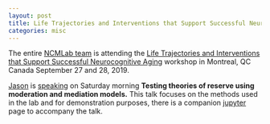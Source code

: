 ```yaml
---
layout: post
title: Life Trajectories and Interventions that Support Successful Neurocognitive Aging
categories: misc
---
```

The entire [NCMLab team](https://ncmlab.github.io/members/) is attending the [Life Trajectories and Interventions that Support Successful Neurocognitive Aging](https://www.eventbrite.ca/e/montreal-aging-dementia-symposium-sept-27-28-2019-mcgill-university-registration-55997643459?utm_term=eventurl_text) workshop in Montreal, QC Canada September 27 and 28, 2019.

[Jason](../../../../jason/jason.html) is [speaking](https://docs.google.com/presentation/d/1qHzS6foZjhKXStR54JbZI8erdYHr-9My1PKKIw9V-MM/edit?usp=sharing) on Saturday morning **Testing theories of reserve using moderation and mediation models.** This talk focuses on the methods used in the lab and for demonstration purposes, there is a companion [jupyter](https://colab.research.google.com/drive/1yyiWc9kN4-oD1V7oeyRdaY6qFIUUHxrM) page to accompany the talk.



